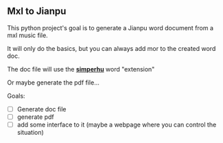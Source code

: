## Mxl to Jianpu

This python project's goal is to generate a Jianpu word document from a mxl music file.

It will only do the basics, but you can always add mor to the created word doc.

The doc file will use the [**simperhu**](https://simperhu.weebly.com) word "extension"

Or maybe generate the pdf file...

Goals:
- [ ] Generate doc file
- [ ] generate pdf
- [ ] add some interface to it (maybe a webpage where you can control the situation)